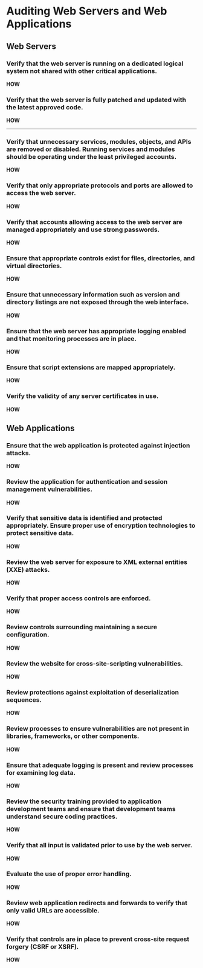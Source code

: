 # Auditing Web Servers and  Web Applications

## Web Servers



### Verify that the web server is running on a dedicated logical system not shared with other critical applications.

**HOW**



### Verify that the web server is fully patched and updated with the latest approved code.

**HOW**

****

### Verify that unnecessary services, modules, objects, and APIs are removed or disabled. Running services and modules should be operating under the least privileged accounts.

**HOW**



### Verify that only appropriate protocols and ports are allowed to access the web server.

**HOW**



### Verify that accounts allowing access to the web server are managed appropriately and use strong passwords.

**HOW**



### Ensure that appropriate controls exist for files, directories, and virtual directories.

**HOW**



### Ensure that unnecessary information such as version and directory listings are not exposed through the web interface.

**HOW**



### Ensure that the web server has appropriate logging enabled and that monitoring processes are in place.

**HOW**



### Ensure that script extensions are mapped appropriately.

**HOW**



### Verify the validity of any server certificates in use.

**HOW**



## Web Applications

### Ensure that the web application is protected against injection attacks.

**HOW**



### Review the application for authentication and session management vulnerabilities.

**HOW**





### Verify that sensitive data is identified and protected appropriately. Ensure proper use of encryption technologies to protect sensitive data.

**HOW**



### Review the web server for exposure to XML external entities (XXE) attacks.

**HOW**



### Verify that proper access controls are enforced.

**HOW**



### Review controls surrounding maintaining a secure configuration.

**HOW**



### Review the website for cross-site-scripting vulnerabilities.

**HOW**



### Review protections against exploitation of deserialization sequences.

**HOW**



### Review processes to ensure vulnerabilities are not present in libraries, frameworks, or other components.

**HOW**



### Ensure that adequate logging is present and review processes for examining log data.

**HOW**



### Review the security training provided to application development teams and ensure that development teams understand secure coding practices.

**HOW**



### Verify that all input is validated prior to use by the web server.

**HOW**



### Evaluate the use of proper error handling.

**HOW**



### Review web application redirects and forwards to verify that only valid URLs are accessible.

**HOW**



### Verify that controls are in place to prevent cross-site request forgery (CSRF or XSRF).

**HOW**









